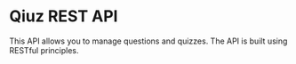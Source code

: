 # Qiuz REST API
This API allows you to manage questions and quizzes. The API is built using RESTful principles.
